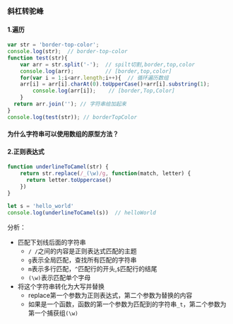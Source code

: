 ### 斜杠转驼峰
#### 1.遍历
~~~js
var str = 'border-top-color';
console.log(str);  // border-top-color
function test(str){
    var arr = str.split('-');  // spilt切割,border,top,color
    console.log(arr);          // [border,top,color]
    for(var i = 1;i<arr.length;i++){  // 循环遍历数组
    arr[i] = arr[i].charAt(0).toUpperCase()+arr[i].substring(1);  
        console.log(arr[i]);    // [border,Top,Color]
    } 
  return arr.join(''); // 字符串给加起来
}
console.log(test(str)); // borderTopColor
~~~
#### 为什么字符串可以使用数组的原型方法？



#### 2.正则表达式
~~~js
function underlineToCamel(str) {
    return str.replace(/_(\w)/g, function(match, letter) {
      return letter.toUppercase()
    })
}

let s = 'hello_world'
console.log(underlineToCamel(s))  // helloWorld
~~~
分析：
+ 匹配下划线后面的字符串
  + `/ /`之间的内容是正则表达式匹配的主题
  + `g`表示全局匹配，查找所有匹配的字符串
  + `m`表示多行匹配，`^`匹配行的开头,`$`匹配行的结尾
  + `(\w)`表示匹配单个字母
+ 将这个字符串转化为大写并替换
  + replace第一个参数为正则表达式，第二个参数为替换的内容
  + 如果是一个函数，函数的第一个参数为匹配到的字符串`_t`，第二个参数为第一个捕获组`(\w)`